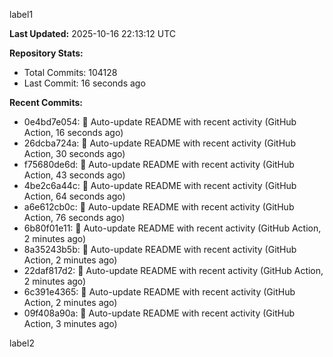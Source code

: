 
label1 
<!-- ACTIVITY_START -->
**Last Updated:** 2025-10-16 22:13:12 UTC

**Repository Stats:**
- Total Commits: 104128
- Last Commit: 16 seconds ago

**Recent Commits:**
- 0e4bd7e054: 🤖 Auto-update README with recent activity (GitHub Action, 16 seconds ago)
- 26dcba724a: 🤖 Auto-update README with recent activity (GitHub Action, 30 seconds ago)
- f75680de6d: 🤖 Auto-update README with recent activity (GitHub Action, 43 seconds ago)
- 4be2c6a44c: 🤖 Auto-update README with recent activity (GitHub Action, 64 seconds ago)
- a6e612cb0c: 🤖 Auto-update README with recent activity (GitHub Action, 76 seconds ago)
- 6b80f01e11: 🤖 Auto-update README with recent activity (GitHub Action, 2 minutes ago)
- 8a35243b5b: 🤖 Auto-update README with recent activity (GitHub Action, 2 minutes ago)
- 22daf817d2: 🤖 Auto-update README with recent activity (GitHub Action, 2 minutes ago)
- 6c391e4365: 🤖 Auto-update README with recent activity (GitHub Action, 2 minutes ago)
- 09f408a90a: 🤖 Auto-update README with recent activity (GitHub Action, 3 minutes ago)
<!-- ACTIVITY_END -->

label2
